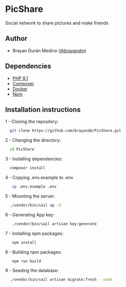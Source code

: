 # PicShare
Social network to share pictures and make friends

## Author
- Brayan Durán Medina ([@brayandm](https://www.github.com/brayandm))

## Dependencies
- [PHP 8.1](https://www.php.net/)
- [Composer](https://getcomposer.org/)
- [Docker](https://www.docker.com/)
- [Npm](https://www.npmjs.com/)

## Installation instructions

1 - Cloning the repository:

```bash
  git clone https://github.com/brayandm/PicShare.git
```

2 - Changing the directory:

```bash
  cd PicShare
```

3 - Installing dependencies:

```bash
  composer install
```

4 - Copying .env.example to .env

```bash
   cp .env.example .env
```

5 - Mounting the server:

```bash
  ./vendor/bin/sail up -d
```

6 - Generating App key:

```bash
   ./vendor/bin/sail artisan key:generate
```

7 - Installing npm packages:

```bash
   npm install
```

8 - Building npm packages:

```bash
   npm run build
```

9 - Seeding the database:

```bash
  ./vendor/bin/sail artisan migrate:fresh --seed 
```
